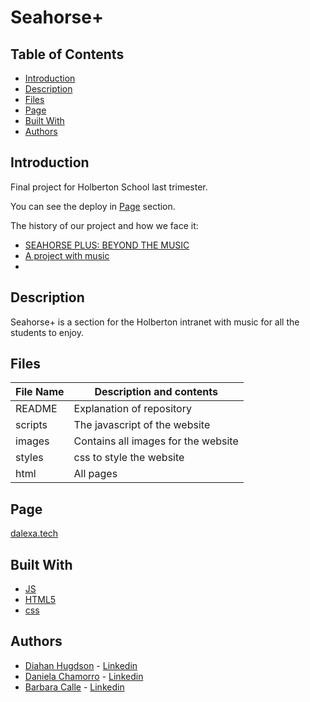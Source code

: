 # Seahorse+

## Table of Contents

 - [Introduction](#introduction)
 - [Description](#description)
 - [Files](#files)
 - [Page](#page)
 - [Built With](#built-with)
 - [Authors](#authors)

## Introduction

 Final project for Holberton School last trimester.
 
 You can see the deploy in [Page](#page) section.
 
 The history of our project and how we face it:
 - [SEAHORSE PLUS: BEYOND THE MUSIC](https://medium.com/@carollhudgson/seahorse-plus-beyond-the-music-868e8f8451b2)
 - [A project with music](https://www.linkedin.com/pulse/project-withmusic-daniela-alexandra-chamorro-guerrero/?trackingId=%2Fhuz0gk6iCNbjcf8fy5TKA%3D%3D)
 - []()

## Description
 Seahorse+ is a section for the Holberton intranet with music for all the students to enjoy.

## Files

 | File Name | Description and contents |
 | --- | --- |
 | README | Explanation of repository |
 | scripts | The javascript of the website|
 | images | Contains all images for the website |
 | styles | css to style the website |
 | html | All pages |

## Page

  [dalexa.tech](http://dalexach.tech/homepage.html)


## Built With

 * [JS](https://www.javascript.com/)
 * [HTML5](https://www.w3schools.com/html/html5_intro.asp)
 * [css](https://www.w3schools.com/css/)


## Authors
 * [Diahan Hugdson](https://twitter.com/diacaroll) - [Linkedin](https://www.linkedin.com/in/diahan-hudgson/)
 * [Daniela Chamorro](https://twitter.com/dalexach) - [Linkedin](https://www.linkedin.com/in/dalexach/)
 * [Barbara Calle](https://twitter.com/dabrabgellak) - [Linkedin](https://www.linkedin.com/in/barbara-calle/)
